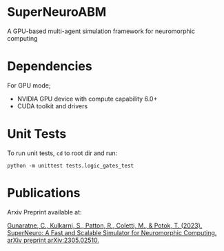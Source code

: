 # SuperNeuroABM
A GPU-based multi-agent simulation framework for neuromorphic computing 

# Dependencies
For GPU mode;
- NVIDIA GPU device with compute capability 6.0+
- CUDA toolkit and drivers

# Unit Tests
To run unit tests, `cd` to root dir and run:

`python -m unittest tests.logic_gates_test`

# Publications

Arxiv Preprint available at: 

[Gunaratne, C., Kulkarni, S., Patton, R., Coletti, M., & Potok, T. (2023). SuperNeuro: A Fast and Scalable Simulator for Neuromorphic Computing. arXiv preprint arXiv:2305.02510.](https://arxiv.org/abs/2109.12894)
